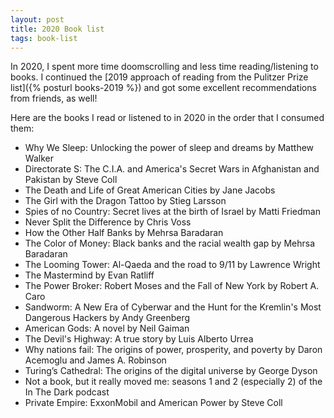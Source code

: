 ```yaml
---
layout: post
title: 2020 Book list
tags: book-list
---
```


In 2020, I spent more time doomscrolling and less time
reading/listening to books. I continued the [2019 approach of reading
from the Pulitzer Prize list]({% posturl books-2019 %}) and got some
excellent recommendations from friends, as well!

Here are the books I read or listened to in 2020 in the order that I
consumed them:

* Why We Sleep: Unlocking the power of sleep and dreams by Matthew Walker
* Directorate S: The C.I.A. and America's Secret Wars in Afghanistan and Pakistan by Steve Coll
* The Death and Life of Great American Cities by Jane Jacobs
* The Girl with the Dragon Tattoo by Stieg Larsson
* Spies of no Country: Secret lives at the birth of Israel by Matti Friedman
* Never Split the Difference by Chris Voss
* How the Other Half Banks by Mehrsa Baradaran
* The Color of Money: Black banks and the racial wealth gap by Mehrsa Baradaran
* The Looming Tower: Al-Qaeda and the road to 9/11 by Lawrence Wright
* The Mastermind by Evan Ratliff
* The Power Broker: Robert Moses and the Fall of New York by Robert A. Caro
* Sandworm: A New Era of Cyberwar and the Hunt for the Kremlin's Most Dangerous Hackers by Andy Greenberg
* American Gods: A novel by Neil Gaiman
* The Devil's Highway: A true story by Luis Alberto Urrea
* Why nations fail: The origins of power, prosperity, and poverty by Daron Acemoglu and James A. Robinson
* Turing’s Cathedral: The origins of the digital universe by George Dyson
* Not a book, but it really moved me: seasons 1 and 2 (especially 2) of the In The Dark podcast
* Private Empire: ExxonMobil and American Power by Steve Coll